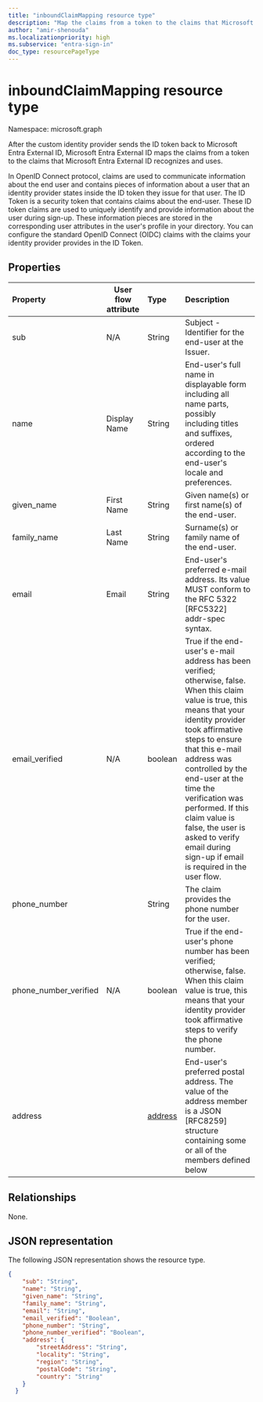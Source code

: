 ```yaml
---
title: "inboundClaimMapping resource type"
description: "Map the claims from a token to the claims that Microsoft Entra External ID recognizes and uses."
author: "amir-shenouda"
ms.localizationpriority: high
ms.subservice: "entra-sign-in"
doc_type: resourcePageType
---
```


# inboundClaimMapping resource type

Namespace: microsoft.graph

After the custom identity provider sends the ID token back to Microsoft Entra External ID, Microsoft Entra External ID maps the claims from a token to the claims that Microsoft Entra External ID recognizes and uses.

In OpenID Connect protocol, claims are used to communicate information about the end user and contains pieces of information about a user that an identity provider states inside the ID token they issue for that user. The ID Token is a security token that contains claims about the end-user. These ID token claims are used to uniquely identify and provide information about the user during sign-up. These information pieces are stored in the corresponding user attributes in the user's profile in your directory.
You can configure the standard OpenID Connect (OIDC) claims with the claims your identity provider provides in the ID Token.

## Properties

|Property|User flow attribute|Type|Description|
|:-------|-----|:---|:----------|
|sub|N/A|String|Subject - Identifier for the end-user at the Issuer.|
|name|Display Name|String|End-user's full name in displayable form including all name parts, possibly including titles and suffixes, ordered according to the end-user's locale and preferences.|
|given_name|First Name |String|Given name(s) or first name(s) of the end-user.|
|family_name|Last Name |String|Surname(s) or family name of the end-user.|
|email|Email|String|End-user's preferred e-mail address. Its value MUST conform to the RFC 5322 [RFC5322] addr-spec syntax.|
|email_verified|N/A|boolean|True if the end-user's e-mail address has been verified; otherwise, false. When this claim value is true, this means that your identity provider took affirmative steps to ensure that this e-mail address was controlled by the end-user at the time the verification was performed. If this claim value is false, the user is asked to verify email during sign-up if email is required in the user flow.|
|phone_number||String|The claim provides the phone number for the user.|
|phone_number_verified|N/A|boolean|True if the end-user's phone number has been verified; otherwise, false. When this claim value is true, this means that your identity provider took affirmative steps to verify the phone number.|
|address| |[address](inboundclaimmapping-address.md)|End-user's preferred postal address. The value of the address member is a JSON [RFC8259] structure containing some or all of the members defined below|

## Relationships

None.

## JSON representation

The following JSON representation shows the resource type.
<!-- {
  "blockType": "resource",
  "@odata.type": "microsoft.graph.claimsMapping"
}
-->

``` json
{
    "sub": "String",
    "name": "String",
    "given_name": "String",
    "family_name": "String",
    "email": "String",
    "email_verified": "Boolean",
    "phone_number": "String",
    "phone_number_verified": "Boolean",
    "address": {
        "streetAddress": "String",
        "locality": "String",
        "region": "String",
        "postalCode": "String",
        "country": "String"
    }
  }
```


